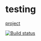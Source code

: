 # testing

[project](https://Dzuba110729.github.io/ahj-testing/)

[![Build status](https://ci.appveyor.com/api/projects/status/s8pvigvtqyr8q9fn/branch/master?svg=true)](https://ci.appveyor.com/project/Dzuba110729/ahj-testing)
